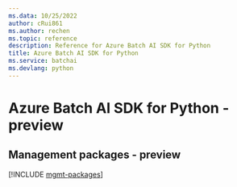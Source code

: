 ```yaml
---
ms.data: 10/25/2022
author: cRui861
ms.author: rechen
ms.topic: reference
description: Reference for Azure Batch AI SDK for Python
title: Azure Batch AI SDK for Python
ms.service: batchai
ms.devlang: python
---
```

# Azure Batch AI SDK for Python - preview

## Management packages - preview
[!INCLUDE [mgmt-packages](batch-ai-mgmt-index.md)]